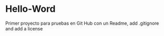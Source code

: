 # Hello-Word
Primer proyecto para pruebas en Git Hub con un Readme, add .gitignore and add a license
